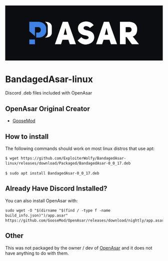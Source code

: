 
![Logo](https://github.com/ExploiterWolfy/PackagedAsar-linux/blob/main/img/BandagedAsarPrototype.png?raw=true)


# BandagedAsar-linux

Discord .deb files included with OpenAsar

## OpenAsar Original Creator

- [GooseMod](https://github.com/GooseMod)

## How to install
The following commands should work on most linux distros that use apt:

    $ wget https://github.com/ExploiterWolfy/BandagedAsar-linux/releases/download/Packaged/BandagedAsar-0_0_17.deb

    $ sudo apt install BandagedAsar-0_0_17.deb

## Already Have Discord Installed?
You can also install OpenAsar with:

    sudo wget -O "$(dirname "$(find / -type f -name build_info.json)")/app.asar" https://github.com/GooseMod/OpenAsar/releases/download/nightly/app.asar


## Other

This was not packaged by the owner / dev of
[OpenAsar](https://openasar.dev/)
and it does not have anything to do with them.



